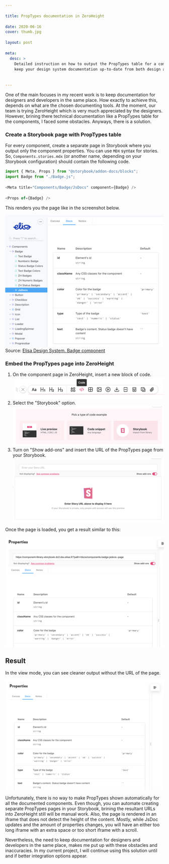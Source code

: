 ```yaml
---

title: PropTypes documentation in ZeroHeight

date: 2020-06-16
cover: thumb.jpg

layout: post

meta:
  desc: >
    Detailed instruction on how to output the PropTypes table for a component in ZeroHeight and so
    keep your design system documentation up-to-date from both design and development perspectives.


---
```


<div data-excerpt>

One of the main focuses in my recent work is to keep documentation for designers and developers
in the same place. How exactly to achieve this, depends on what are the chosen documenting tools.
At the moment, our team is trying ZeroHeight which is very much appreciated by the designers. However,
brining there technical documentation like a PropTypes table for the components, I faced some obstacles.
Anyways, there is a solution.

</div>

### Create a Storybook page with PropTypes table

For every component, create a separate page in Storybook where you output only the component properties. You can use `MDX` syntax for stories. So, `Components.stories.mdx` (or another name, depending on your Storybook configuration) should contain the following code.

```javascript
import { Meta, Props } from "@storybook/addon-docs/blocks";
import Badge from "./Badge.js";

<Meta title="Components/Badge/JsDocs" component={Badge} />

<Props of={Badge} />
```

This renders you the page like in the screenshot below.

<div class="small" markdown="1">

![](./storybook.png)<br/>
Source:
[Elisa Design System. Badge component](https://component-library-storybook.dc2-dev.elisa.fi/?path=/docs/components-badge-jsdocs--page)

</div>

### Embed the PropTypes page into ZeroHeight

1. On the component page in ZeroHeight, insert a new block of code.
   ![](./zeroheight1.png)
1. Select the "Storybook" option.
   ![](./zeroheight2.png)
1. Turn on "Show add-ons" and insert the URL of the PropTypes page from your Storybook.
   ![](./zeroheight3.png)

Once the page is loaded, you get a result similar to this:

![](./zeroheight4.png)


## Result

In the view mode, you can see cleaner output without the URL of the page.

![](./zeroheight-result.png)

Unfortunately, there is no way to make PropTypes shown automatically for all the documented components. Even though,
you can automate creating separate PropTypes pages in your Storybook, brining the resultant URLs into ZeroHeight still
will be manual work. Also, the page is rendered in an iframe that does not detect the height of the content. Mostly,
while JsDoc updates and the amount of properties changes, you will have an either too long iframe with an extra space or
too short iframe with a scroll.

Nevertheless, the need to keep documentation for designers and developers in the same place, makes me put up with these
obstacles and inaccuracies. In my current project, I will continue using this solution until and if better integration options
appear.
